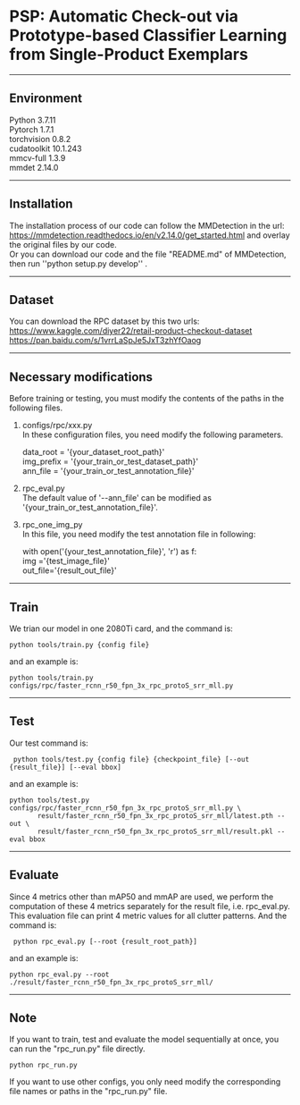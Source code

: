 # PSP: Automatic Check-out via Prototype-based Classifier Learning from Single-Product Exemplars
--------------------------
## Environment

Python 3.7.11  
Pytorch 1.7.1  
torchvision 0.8.2  
cudatoolkit 10.1.243  
mmcv-full 1.3.9  
mmdet 2.14.0

--------------------------
## Installation

The installation process of our code can follow the MMDetection in the url: https://mmdetection.readthedocs.io/en/v2.14.0/get_started.html 
and overlay the original files by our code.  
Or you can download our code and the file "README.md" of MMDetection, then run ''python setup.py develop'' .  

--------------------------
## Dataset

You can download the RPC dataset by this two urls:   
    https://www.kaggle.com/diyer22/retail-product-checkout-dataset  
    https://pan.baidu.com/s/1vrrLaSpJe5JxT3zhYfOaog  
    
--------------------------
## Necessary modifications

Before training or testing, you must modify the contents of the paths in the following files.

1. configs/rpc/xxx.py  
    In these configuration files, you need modify the following parameters.  
    
    data_root = '{your_dataset_root_path}'  
    img_prefix = '{your_train_or_test_dataset_path}'  
    ann_file = '{your_train_or_test_annotation_file}'  
    
2. rpc_eval.py  
    The default value of '--ann_file' can be modified as '{your_train_or_test_annotation_file}'.  
    
3. rpc_one_img_py  
    In this file, you need modify the test annotation file in following:
    
    with open('{your_test_annotation_file}', 'r') as f:  
    img ='{test_image_file}'  
    out_file='{result_out_file}'  
    
--------------------------
## Train

We trian our model in one 2080Ti card, and the command is:  

    python tools/train.py {config file}  
and an example is:  

    python tools/train.py configs/rpc/faster_rcnn_r50_fpn_3x_rpc_protoS_srr_mll.py  
  
--------------------------
## Test

Our test command is:  

     python tools/test.py {config file} {checkpoint_file} [--out {result_file}] [--eval bbox]  
and an example is:  

    python tools/test.py configs/rpc/faster_rcnn_r50_fpn_3x_rpc_protoS_srr_mll.py \
           result/faster_rcnn_r50_fpn_3x_rpc_protoS_srr_mll/latest.pth --out \
           result/faster_rcnn_r50_fpn_3x_rpc_protoS_srr_mll/result.pkl --eval bbox  
  
--------------------------
## Evaluate

Since 4 metrics other than mAP50 and mmAP are used, we perform the computation of these 4 metrics separately for the result file, i.e. rpc_eval.py.  
This evaluation file can print 4 metric values for all clutter patterns. And the command is:  

     python rpc_eval.py [--root {result_root_path}]  
and an example is:  

    python rpc_eval.py --root ./result/faster_rcnn_r50_fpn_3x_rpc_protoS_srr_mll/  
  
--------------------------
## Note

If you want to train, test and evaluate the model sequentially at once, you can run the "rpc_run.py" file directly. 

    python rpc_run.py
If you want to use other configs, you only need modify the corresponding file names or paths in the "rpc_run.py" file.  

